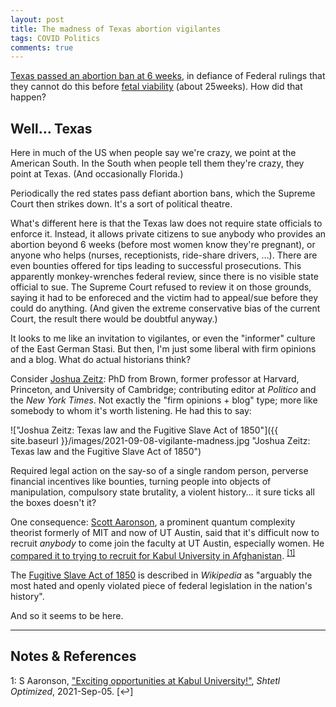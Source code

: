 ```yaml
---
layout: post
title: The madness of Texas abortion vigilantes
tags: COVID Politics
comments: true
---
```


[Texas passed an abortion ban at 6 weeks](https://www.nytimes.com/2021/09/05/us/anti-abortion-movement-texas-law.html), 
in defiance of Federal rulings that they cannot do this before 
[fetal viability](https://en.wikipedia.org/wiki/Fetal_viability) (about 25weeks).  How did
that happen?   


## Well&hellip; Texas  

Here in much of the US when people say we're crazy, we point at the American South.  In the South
when people tell them they're crazy, they point at Texas.  (And occasionally Florida.)  

Periodically the red states pass defiant abortion bans, which the Supreme Court then
strikes down.  It's a sort of political theatre.  

What's different here is that the Texas law does not require state officials to enforce
it.  Instead, it allows private citizens to sue anybody who provides an abortion beyond 6
weeks (before most women know they're pregnant), or anyone who helps (nurses,
receptionists, ride-share drivers, &hellip;).  There are even bounties offered for tips
leading to successful prosecutions.  This apparently monkey-wrenches federal review, since
there is no visible state official to sue.  The Supreme Court refused to review it on
those grounds, saying it had to be enforeced and the victim had to appeal/sue before they could
do anything.  (And given the extreme conservative bias of the current Court, the result
there would be doubtful anyway.)  

It looks to me like an invitation to vigilantes, or even the "informer" culture of the
East German Stasi.  But then, I'm just some liberal with firm opinions and a blog.  What
do actual historians think?  

Consider [Joshua Zeitz](http://www.joshuamzeitz.com/info): PhD from Brown, former
professor at Harvard, Princeton, and University of Cambridge; contributing editor at
_Politico_ and the _New York Times_.  Not exactly the "firm opinions + blog" type; more
like somebody to whom it's worth listening.  He had this to say:  

!["Joshua Zeitz: Texas law and the Fugitive Slave Act of 1850"]({{ site.baseurl }}/images/2021-09-08-vigilante-madness.jpg "Joshua Zeitz: Texas law and the Fugitive Slave Act of 1850")

Required legal action on the say-so of a single random person, perverse financial
incentives like bounties, turning people into objects of manipulation, compulsory state
brutality, a violent history&hellip; it sure ticks all the boxes doesn't it?  

One consequence: [Scott Aaronson](https://www.scottaaronson.com/), a prominent quantum
complexity theorist formerly of MIT and now of UT Austin, said that it's difficult now to
recruit _anybody_ to come join the faculty at UT Austin, especially women.  He 
[compared it to trying to recruit for Kabul University in Afghanistan](https://www.scottaaronson.com/blog/?p=5807). <sup id="fn1a">[[1]](#fn1)</sup>  

The [Fugitive Slave Act of 1850](https://en.wikipedia.org/wiki/Fugitive_Slave_Act_of_1850)
is described in _Wikipedia_ as "arguably the most hated and openly violated piece of
federal legislation in the nation's history".  

And so it seems to be here.  


---

## Notes &amp; References  

<!--
<sup id="fn1a">[[1]](#fn1)</sup>
<a id="fn1">1</a>: [↩](#fn1a)  
-->

<a id="fn1">1</a>: S Aaronson, ["Exciting opportunities at Kabul University!"](https://www.scottaaronson.com/blog/?p=5807), _Shtetl Optimized_, 2021-Sep-05. [↩]  
